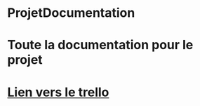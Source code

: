 # ProjetDocumentation
# Toute la documentation pour le projet


# [Lien vers le trello](https://trello.com/b/eHJIDxEV/projet-fil-rouge)
